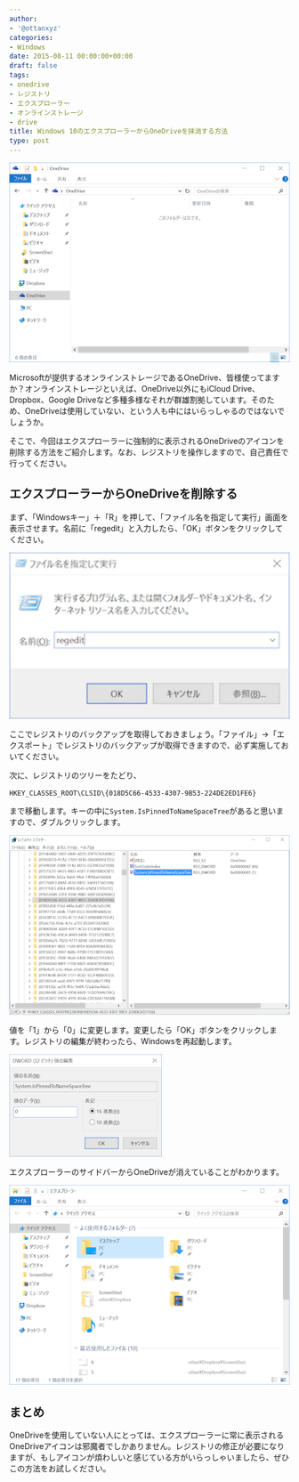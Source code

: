 ```yaml
---
author:
- '@ottanxyz'
categories:
- Windows
date: 2015-08-11 00:00:00+00:00
draft: false
tags:
- onedrive
- レジストリ
- エクスプローラー
- オンラインストレージ
- drive
title: Windows 10のエクスプローラーからOneDriveを抹消する方法
type: post
---
```


![](150811-55c96bc1e714e.png)

Microsoftが提供するオンラインストレージであるOneDrive、皆様使ってますか？オンラインストレージといえば、OneDrive以外にもiCloud Drive、Dropbox、Google Driveなど多種多様なそれが群雄割拠しています。そのため、OneDriveは使用していない、という人も中にはいらっしゃるのではないでしょうか。

そこで、今回はエクスプローラーに強制的に表示されるOneDriveのアイコンを削除する方法をご紹介します。なお、レジストリを操作しますので、自己責任で行ってください。

## エクスプローラーからOneDriveを削除する

まず、「Windowsキー」＋「R」を押して、「ファイル名を指定して実行」画面を表示させます。名前に「regedit」と入力したら、「OK」ボタンをクリックしてください。

![](150811-55c96bc339802.png)

ここでレジストリのバックアップを取得しておきましょう。「ファイル」→「エクスポート」でレジストリのバックアップが取得できますので、必ず実施しておいてください。

次に、レジストリのツリーをたどり、

    HKEY_CLASSES_ROOT\CLSID\{018D5C66-4533-4307-9B53-224DE2ED1FE6}

まで移動します。キーの中に`System.IsPinnedToNameSpaceTree`があると思いますので、ダブルクリックします。

![](150811-55c96bc481487.png)

値を「1」から「0」に変更します。変更したら「OK」ボタンをクリックします。レジストリの編集が終わったら、Windowsを再起動します。

![](150811-55c96bc5ee2bd.png)

エクスプローラーのサイドバーからOneDriveが消えていることがわかります。

![](150811-55c96bc734630.png)

## まとめ

OneDriveを使用していない人にとっては、エクスプローラーに常に表示されるOneDriveアイコンは邪魔者でしかありません。レジストリの修正が必要になりますが、もしアイコンが煩わしいと感じている方がいらっしゃいましたら、ぜひこの方法をお試しください。

